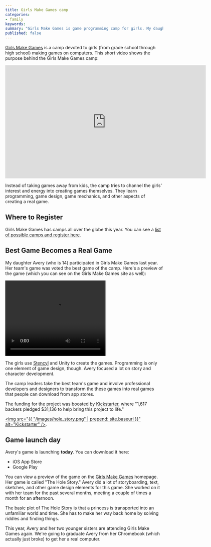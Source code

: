 ```yaml
---
title: Girls Make Games camp
categories:
- family
keywords: 
summary: "Girls Make Games is game programming camp for girls. My daughter partcipated in it last year, and the game she and her team made is now available to download."
published: false
---
```


[Girls Make Games](http://girlsmakegames.com/) is a camp devoted to girls (from grade school through high school) making games on computers. This short video shows the purpose behind the Girls Make Games camp: 

<iframe width="640" height="360" src="https://www.youtube.com/embed/GzhuiHWS6Nk" frameborder="0" allowfullscreen></iframe>

Instead of taking games away from kids, the camp tries to channel the girls' interest and energy into creating games themselves. They learn programming, game design, game mechanics, and other aspects of creating a real game. 

## Where to Register

Girls Make Games has camps all over the globe this year. You can see a [list of possible camps and register here](http://girlsmakegames.com/registration.html).

## Best Game Becomes a Real Game

My daughter Avery (who is 14) participated in Girls Make Games last year. Her team's game was voted the best game of the camp. Here's a preview of the game (which you can see on the Girls Make Games site as well):

<video width="320" height="240" controls>
  <source src="https://d2pq0u4uni88oo.cloudfront.net/projects/1073406/video-412449-h264_base.mp4" type="video/mp4">
Your browser does not support the video tag.
</video>

The girls use [Stencyl](http://stencyl.com) and Unity to create the games. Programming is only one element of game design, though. Avery focused a lot on story and character development. 

The camp leaders take the best team's game and involve professional developers and designers to transform the these games into real games that people can download from app stores.

The funding for the project was boosted by [Kickstarter](https://www.kickstarter.com/projects/2020158234/girls-make-games-grand-prize-winner), where "1,617 backers pledged $31,136 to help bring this project to life."

<a href="https://www.kickstarter.com/projects/2020158234/girls-make-games-grand-prize-winner"><img src="{{ "/images/hole_story.png" | prepend: site.baseurl }}" alt="Kickstarter" /></a>.

## Game launch day
Avery's game is launching <b>today</b>. You can download it here: 

* iOS App Store
* Google Play

You can view a preview of the game on the [Girls Make Games](http://girlsmakegames.com/) homepage. Her game is called "The Hole Story." Avery did a lot of storyboarding, text, sketches, and other game design elements for this game. She worked on it with her team for the past several months, meeting a couple of times a month for an afternoon.

The basic plot of The Hole Story is that a princess is transported into an unfamiliar world and time. She has to make her way back home by solving riddles and finding things.

This year, Avery and her two younger sisters are attending Girls Make Games again. We're going to graduate Avery from her Chromebook (which actually just broke) to get her a real computer.



